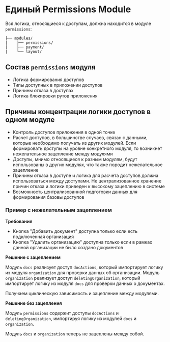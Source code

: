 # Единый Permissions Module

Вся логика, относящиеся к доступам, должна находится в модуле `permissions`:

```
├── modules/
|    ├── permissions/
|    ├── payment/
|    └── layout/
```

## Состав `permissions` модуля

- Логика формирования доступов
- Типы доступных в приложении доступов
- Причины отказа в доступах
- Логика блокировки рутов приложения

## Причины концентрации логики доступов в одном модуле

- Контроль доступов приложения в одной точке
- Расчет доступов, в большинстве случаев, связан с данными, которые необходимо получать из других модулей.
Если формировать доступы на уровне конкретного модуля, то возникнет нежелательное зацепление между модулями
- Доступы, мнимо относящиеся к разным модулям, будут использованы в других модулях, что также породит нежелательное зацепление
- Причины отказа в доступе и логика для расчета доступов должна использоваться между доступами. Не централизованное хранение причин отказа и логики приведен к высокому зацеплению в системе
- Возможность централизованной подготовки данных для формирования базовы доступов

### Пример с нежелательным зацеплением

**Требования**

- Кнопка "Добавить документ" доступна только если есть подключенная организация
- Кнопка "Удалить организацию" доступна только если в рамках данной организации не было создано документов

**Решение с зацеплением**

Модуль `docs` реализует доступ `docActions`, который импортирует логику из модуля `organization` для проверки данных об организации.
Модуль `organization` реализует доступ `deletingOrganization`, который импортирует логику из модуля `docs` для проверки данных о документах.

Получаем циклическую зависимость и зацепление между модулями.

**Решение без зацепления**

Модуль `permissions` содержит доступы `docActions` и `deletingOrganization`, импортируя логику из модулей `docs` и `organization`.

Модуль `docs` и `organization` теперь не зацеплены между собой.
